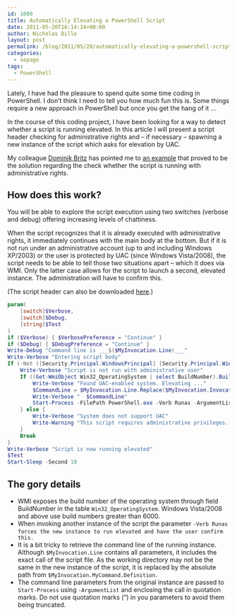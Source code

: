 ```yaml
---
id: 1600
title: Automatically Elevating a PowerShell Script
date: 2011-05-20T16:14:24+00:00
author: Nicholas Dille
layout: post
permalink: /blog/2011/05/20/automatically-elevating-a-powershell-script/
categories:
  - sepago
tags:
  - PowerShell
---
```

Lately, I have had the pleasure to spend quite some time coding in PowerShell. I don’t think I need to tell you how much fun this is. Some things require a new approach in PowerShell but once you get the hang of it …

In the course of this coding project, I have been looking for a way to detect whether a script is running elevated. In this article I will present a script header checking for administrative rights and – if necessary – spawning a new instance of the script which asks for elevation by UAC.

<!--more-->

My colleague [Dominik Britz](https://twitter.com/dominikbritz) has pointed me to [an example](http://blogs.technet.com/b/heyscriptingguy/archive/2011/05/11/check-for-admin-credentials-in-a-powershell-script.aspx) that proved to be the solution regarding the check whether the script is running with administrative rights.

## How does this work?

You will be able to explore the script execution using two switches (verbose and debug) offering increasing levels of chattiness.

When the script recognizes that it is already executed with administrative rights, it immediately continues with the main body at the bottom. But if it is not run under an administrative account (up to and including Windows XP/2003) or the user is protected by UAC (since Windows Vista/2008), the script needs to be able to tell those two situations apart – which it does via WMI. Only the latter case allows for the script to launch a second, elevated instance. The administration will have to confirm this.

(The script header can also be downloaded [here](/media/2011/05/elevation_header.zip).)
  
```powershell
param(
    [switch]$Verbose,
    [switch]$Debug,
    [string]$Test
)
if ($Verbose) { $VerbosePreference = "Continue" }
if ($Debug) { $DebugPreference = "Continue" }
Write-Debug "Command line is ___$($MyInvocation.Line)___"
Write-Verbose "Entering script body"
If (-Not ([Security.Principal.WindowsPrincipal] [Security.Principal.WindowsIdentity]::GetCurrent()).IsInRole([Security.Principal.WindowsBuiltInRole] "Administrator")) {
    Write-Verbose "Script is not run with administrative user"
    If ((Get-WmiObject Win32_OperatingSystem | select BuildNumber).BuildNumber -ge 6000) {
        Write-Verbose "Found UAC-enabled system. Elevating ..."
        $CommandLine = $MyInvocation.Line.Replace($MyInvocation.InvocationName, $MyInvocation.MyCommand.Definition)
        Write-Verbose "  $CommandLine"
        Start-Process -FilePath PowerShell.exe -Verb Runas -ArgumentList "$CommandLine"
    } else {
        Write-Verbose "System does not support UAC"
        Write-Warning "This script requires administrative privileges. Elevation not possible. Please re-run with administrative account."
    }
    Break
}
Write-Verbose "Script is now running elevated"
$Test
Start-Sleep -Second 10
```

## The gory details

  * WMI exposes the build number of the operating system through field BuildNumber in the table `Win32_OperatingSystem`. Windows Vista/2008 and above use build numbers greater than 6000.
  * When invoking another instance of the script the parameter `-Verb Runas` `forces the new instance to run elevated and have the user confirm this.`
  * It is a bit tricky to retrieve the command line of the running instance. Although `$MyInvocation.Line` contains all parameters, it includes the exact call of the script file. As the working directory may not be the same in the new instance of the script, it is replaced by the absolute path from `$MyInvocation.MyCommand.Definition`.
  * The command line parameters from the original instance are passed to `Start-Process` using `-ArgumentList` and enclosing the call in quotation marks. Do not use quotation marks (“) in you parameters to avoid them being truncated.

